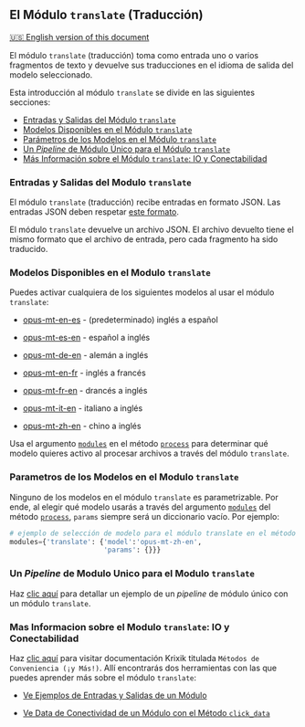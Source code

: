 ## El Módulo `translate` (Traducción)
[🇺🇸 English version of this document](https://krixik-docs.readthedocs.io/latest/modules/ai_modules/translate_module/)

El módulo `translate` (traducción) toma como entrada uno o varios fragmentos de texto y devuelve sus traducciones en el idioma de salida del modelo seleccionado.

Esta introducción al módulo `translate` se divide en las siguientes secciones:

- [Entradas y Salidas del Módulo `translate`](#entradas-y-salidas-del-modulo-translate)
- [Modelos Disponibles en el Módulo `translate`](#modelos-disponibles-en-el-modulo-translate)
- [Parámetros de los Modelos en el Módulo `translate`](#parametros-de-los-modelos-en-el-modulo-translate)
- [Un *Pipeline* de Módulo Único para el Módulo `translate`](#un-pipeline-de-modulo-unico-para-el-modulo-translate)
- [Más Información sobre el Módulo `translate`: IO y Conectabilidad](#mas-informacion-sobre-el-modulo-translate-io-y-conectabilidad)

### Entradas y Salidas del Modulo `translate`

El módulo `translate` (traducción) recibe entradas en formato JSON. Las entradas JSON deben respetar [este formato](../../sistema/parametros_y_procesar_archivos_a_traves_de_pipelines/formato_JSON_entrada.md).

El módulo `translate` devuelve un archivo JSON. El archivo devuelto tiene el mismo formato que el archivo de entrada, pero cada fragmento ha sido traducido.

### Modelos Disponibles en el Modulo `translate`

Puedes activar cualquiera de los siguientes modelos al usar el módulo `translate`:

- [opus-mt-en-es](https://huggingface.co/Helsinki-NLP/opus-mt-en-es) - (predeterminado) inglés a español

- [opus-mt-es-en](https://huggingface.co/Helsinki-NLP/opus-mt-es-en) - español a inglés

- [opus-mt-de-en](https://huggingface.co/Helsinki-NLP/opus-mt-de-en) - alemán a inglés

- [opus-mt-en-fr](https://huggingface.co/Helsinki-NLP/opus-mt-en-fr) - inglés a francés

- [opus-mt-fr-en](https://huggingface.co/Helsinki-NLP/opus-mt-fr-en) - drancés a inglés

- [opus-mt-it-en](https://huggingface.co/Helsinki-NLP/opus-mt-it-en) - italiano a inglés

- [opus-mt-zh-en](https://huggingface.co/Helsinki-NLP/opus-mt-zh-en) - chino a inglés

Usa el argumento [`modules`](../../sistema/parametros_y_procesar_archivos_a_traves_de_pipelines/metodo_process_procesar.md#seleccion-de-modelo-por-medio-del-argumento-modules) en el método [`process`](../../sistema/parametros_y_procesar_archivos_a_traves_de_pipelines/metodo_process_procesar.md) para determinar qué modelo quieres activo al procesar archivos a través del módulo `translate`.

### Parametros de los Modelos en el Modulo `translate`

Ninguno de los modelos en el módulo `translate` es parametrizable. Por ende, al elegir qué modelo usarás a través del argumento [`modules`](../../sistema/parametros_y_procesar_archivos_a_traves_de_pipelines/metodo_process_procesar.md#seleccion-de-modelo-por-medio-del-argumento-modules) del método [`process`](../../sistema/parametros_y_procesar_archivos_a_traves_de_pipelines/metodo_process_procesar.md), `params` siempre será un diccionario vacío. Por ejemplo:

```python
# ejemplo de selección de modelo para el módulo translate en el método process
modules={'translate': {'model':'opus-mt-zh-en',
                       'params': {}}}
```

### Un *Pipeline* de Modulo Unico para el Modulo `translate`

Haz [clic aquí](../../ejemplos/ejemplos_pipelines_modulo_unico/unico_translate_traduccion.md) para detallar un ejemplo de un *pipeline* de módulo único con un módulo `translate`.

### Mas Informacion sobre el Modulo `translate`: IO y Conectabilidad

Haz [clic aquí](../../sistema/metodos_de_conveniencia/metodos_de_conveniencia.md) para visitar documentación Krixik titulada `Métodos de Conveniencia (¡y Más!)`. Allí encontrarás dos herramientas con las que puedes aprender más sobre el módulo `translate`: 

- [Ve Ejemplos de Entradas y Salidas de un Módulo](../../sistema/metodos_de_conveniencia/metodos_de_conveniencia.md#ve-ejemplos-de-entradas-y-salidas-de-un-modulo)

- [Ve Data de Conectividad de un Módulo con el Método `click_data`](../../sistema/metodos_de_conveniencia/metodos_de_conveniencia.md#ve-data-de-conectividad-de-un-modulo-con-el-metodo-click_data)
